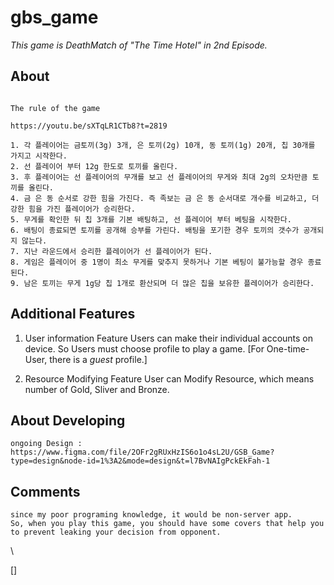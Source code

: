 # gbs_game

*This game is DeathMatch of "The Time Hotel" in 2nd Episode.*


## About

```

The rule of the game 

https://youtu.be/sXTqLR1CTb8?t=2819

1. 각 플레이어는 금토끼(3g) 3개, 은 토끼(2g) 10개, 동 토끼(1g) 20개, 칩 30개를 가지고 시작한다.
2. 선 플레이어 부터 12g 한도로 토끼를 올린다.
3. 후 플레이어는 선 플레이어의 무개를 보고 선 플레이어의 무게와 최대 2g의 오차만큼 토끼를 올린다.
4. 금 은 동 순서로 강한 힘을 가진다. 즉 족보는 금 은 동 순서대로 개수를 비교하고, 더 강한 힘을 가진 플레이어가 승리한다.
5. 무게를 확인한 뒤 칩 3개를 기본 배팅하고, 선 플레이어 부터 베팅을 시작한다.
6. 배팅이 종료되면 토끼를 공개해 승부를 가린다. 배팅을 포기한 경우 토끼의 갯수가 공개되지 않는다.
7. 지난 라운드에서 승리한 플레이어가 선 플레이어가 된다.
8. 게임은 플레이어 중 1명이 최소 무게를 맞추지 못하거나 기본 베팅이 불가능할 경우 종료된다.
9. 남은 토끼는 무게 1g당 칩 1개로 환산되며 더 많은 칩을 보유한 플레이어가 승리한다.

```


## Additional Features

1. User information Feature
    Users can make their individual accounts on device.
    So Users must choose profile to play a game.
    [For One-time-User, there is a *guest* profile.]

2. Resource Modifying Feature
    User can Modify Resource, which means number of Gold, Sliver and Bronze. 




## About Developing

```
ongoing Design : https://www.figma.com/file/2OFr2gRUxHzIS6o1o4sL2U/GSB_Game?type=design&node-id=1%3A2&mode=design&t=l7BvNAIgPckEkFah-1
```

## Comments

```
since my poor programing knowledge, it would be non-server app. 
So, when you play this game, you should have some covers that help you to prevent leaking your decision from opponent.
```






\



[]




















































